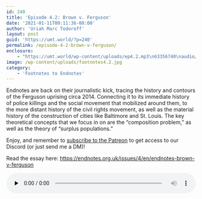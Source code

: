 ```yaml
---
id: 240
title: 'Episode 4.2: Brown v. Ferguson'
date: '2021-01-11T09:11:36-08:00'
author: 'Uriah Marc Todoroff'
layout: post
guid: 'https://umt.world/?p=240'
permalink: /episode-4-2-brown-v-ferguson/
enclosure:
    - "https://umt.world/wp-content/uploads/ep4.2.mp3\n63356740\naudio/mpeg\n"
image: /wp-content/uploads/footnotes4.2.jpg
category:
    - 'Footnotes to Endnotes'
---
```


Endnotes are back on their journalistic kick, tracing the history and contours of the Ferguson uprising circa 2014. Connecting it to its immediate history of police killings and the social movement that mobilized around them, to the more distant history of the civil rights movement, as well as the material history of the construction of cities like Baltimore and St. Louis. The key theoretical concepts that we focus in on are the “composition problem,” as well as the theory of “surplus populations.”

Enjoy, and remember to [subscribe to the Patreon](http://patreon.com/theinvertedform) to get access to our Discord (or just send me a DM)!

Read the essay here: https://endnotes.org.uk/issues/4/en/endnotes-brown-v-ferguson

<audio class="wp-audio-shortcode" controls="controls" id="audio-240-20" preload="none" style="width: 100%;"><source src="https://umt.world/wp-content/uploads/ep4.2.mp3?_=20" type="audio/mpeg"></source><https://umt.world/wp-content/uploads/ep4.2.mp3></audio>